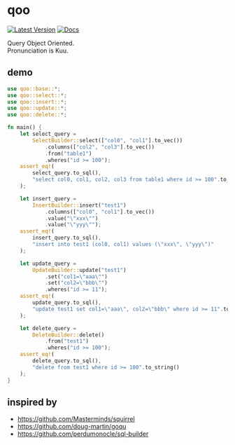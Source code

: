 # qoo
[![Latest Version](https://img.shields.io/crates/v/qoo.svg)](https://crates.io/crates/qoo) [![Docs](https://docs.rs/qoo/badge.svg)](https://docs.rs/qoo)

Query Object Oriented.<br>
Pronunciation is Kuu.

## demo
```rust
use qoo::base::*;
use qoo::select::*;
use qoo::insert::*;
use qoo::update::*;
use qoo::delete::*;

fn main() {
    let select_query =
        SelectBuilder::select(["col0", "col1"].to_vec())
            .columns(["col2", "col3"].to_vec())
            .from("table1")
            .wheres("id >= 100");
    assert_eq!(
        select_query.to_sql(),
        "select col0, col1, col2, col3 from table1 where id >= 100".to_string()
    );

    let insert_query =
        InsertBuilder::insert("test1")
            .columns(["col0", "col1"].to_vec())
            .value("\"xxx\"")
            .value("\"yyy\"");
    assert_eq!(
        insert_query.to_sql(),
        "insert into test1 (col0, col1) values (\"xxx\", \"yyy\")"
    );

    let update_query =
        UpdateBuilder::update("test1")
            .set("col1=\"aaa\"")
            .set("col2=\"bbb\"")
            .wheres("id >= 11");
    assert_eq!(
        update_query.to_sql(),
        "update test1 set col1=\"aaa\", col2=\"bbb\" where id >= 11".to_string()
    );

    let delete_query =
        DeleteBuilder::delete()
            .from("test1")
            .wheres("id >= 100");
    assert_eq!(
        delete_query.to_sql(),
        "delete from test1 where id >= 100".to_string()
    );
}

```

## inspired by
- https://github.com/Masterminds/squirrel
- https://github.com/doug-martin/goqu
- https://github.com/perdumonocle/sql-builder
